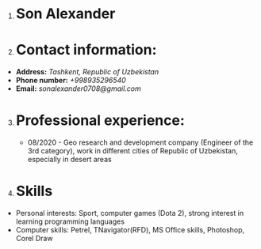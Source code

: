 1. # Son Alexander
2. # Contact information:
 * **Address:** _Tashkent, Republic of Uzbekistan_
 * **Phone number:** _+998935296540_
 * **Email:** _sonalexander0708@gmail.com_
3. # Professional experience:
    * 08/2020 - Geo research and development company (Engineer of the 3rd category), work in different cities of Republic of Uzbekistan, especially in desert areas
    
4. # Skills
* Personal interests: Sport, computer games (Dota 2), strong interest in learning programming languages
* Computer skills: Petrel, TNavigator(RFD), MS Office skills, Photoshop, Corel Draw  